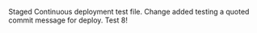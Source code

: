 Staged Continuous deployment test file. Change added
testing a quoted commit message for deploy. Test 8!
